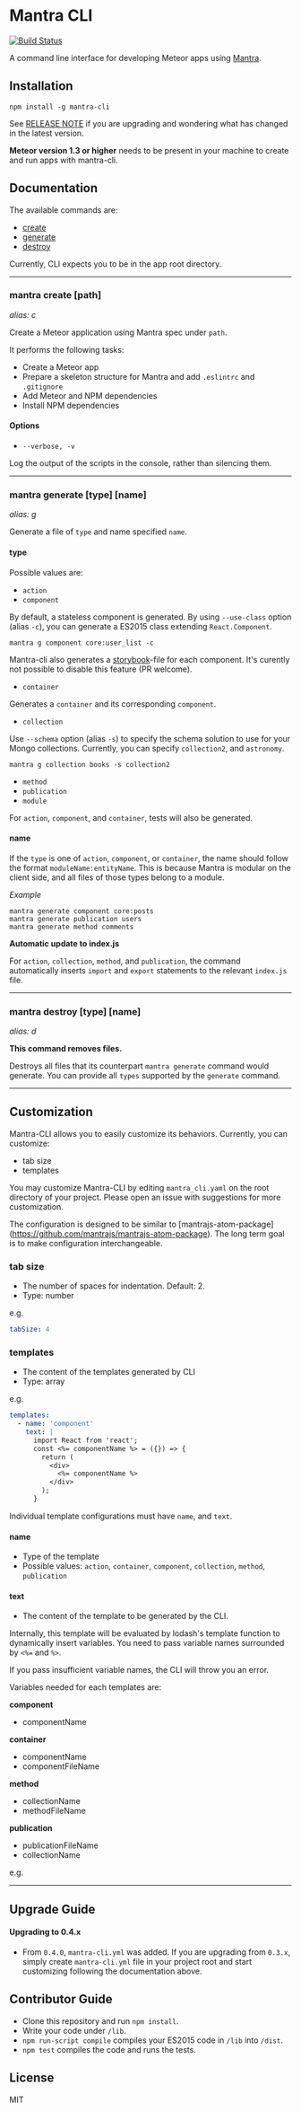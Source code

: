 # Mantra CLI

[![Build Status](https://travis-ci.org/sungwoncho/mantra-cli.svg?branch=master)](https://travis-ci.org/sungwoncho/mantra-cli)

A command line interface for developing Meteor apps using [Mantra](https://github.com/kadirahq/mantra).


## Installation

    npm install -g mantra-cli

See [RELEASE NOTE](https://github.com/mantrajs/mantra-cli/blob/master/RELEASE_NOTE.md)
if you are upgrading and wondering what has changed in the latest version.

**Meteor version 1.3 or higher** needs to be present in your machine to create
and run apps with mantra-cli.


## Documentation

The available commands are:

* [create](https://github.com/mantrajs/mantra-cli#mantra-create-path)
* [generate](https://github.com/mantrajs/mantra-cli#mantra-generate-type-name)
* [destroy](https://github.com/mantrajs/mantra-cli#mantra-destroy-type-name)

Currently, CLI expects you to be in the app root directory.

---------------------------------------

### mantra create [path]
*alias: c*

Create a Meteor application using Mantra spec under `path`.

It performs the following tasks:

* Create a Meteor app
* Prepare a skeleton structure for Mantra and add `.eslintrc` and `.gitignore`
* Add Meteor and NPM dependencies
* Install NPM dependencies


#### Options

* `--verbose, -v`

Log the output of the scripts in the console, rather than silencing them.

---------------------------------------

### mantra generate [type] [name]
*alias: g*

Generate a file of `type` and name specified `name`.

#### type

Possible values are:

* `action`
* `component`

By default, a stateless component is generated. By using `--use-class` option
(alias `-c`), you can generate a ES2015 class extending `React.Component`.

    mantra g component core:user_list -c

Mantra-cli also generates a [storybook](https://github.com/kadirahq/react-storybook)-file for each component. It's curently not possible to disable this feature (PR welcome).

* `container`

Generates a `container` and its corresponding `component`.

* `collection`

Use `--schema` option (alias `-s`) to specify the schema solution to use for
your Mongo collections. Currently, you can specify `collection2`, and `astronomy`.

    mantra g collection books -s collection2

* `method`
* `publication`
* `module`

For `action`, `component`, and `container`, tests will also be generated.


#### name

If the `type` is one of `action`, `component`, or `container`, the name should
follow the format `moduleName:entityName`. This is because Mantra is modular
on the client side, and all files of those types belong to a module.

*Example*

    mantra generate component core:posts
    mantra generate publication users
    mantra generate method comments

**Automatic update to index.js**

For `action`, `collection`, `method`, and `publication`, the command automatically
inserts `import` and `export` statements to the relevant `index.js` file.

---------------------------------------

### mantra destroy [type] [name]
*alias: d*

**This command removes files.**

Destroys all files that its counterpart `mantra generate` command would generate.
You can provide all `types` supported by the `generate` command.

---------------------------------------

## Customization

Mantra-CLI allows you to easily customize its behaviors. Currently, you can
customize:

* tab size
* templates

You may customize Mantra-CLI by editing `mantra_cli.yaml` on the root directory
of your project. Please open an issue with suggestions for more customization.

The configuration is designed to be similar to [mantrajs-atom-package]
(https://github.com/mantrajs/mantrajs-atom-package). The long term goal is to
make configuration interchangeable.

### tab size

* The number of spaces for indentation. Default: 2.
* Type: number

e.g.

```yaml
tabSize: 4
```


### templates

* The content of the templates generated by CLI
* Type: array

e.g.

```yaml
templates:
  - name: 'component'
    text: |
      import React from 'react';
      const <%= componentName %> = ({}) => {
        return (
          <div>
            <%= componentName %>
          </div>
        );
      }
```

Individual template configurations must have `name`, and `text`.

#### name

* Type of the template
* Possible values: `action`, `container`, `component`, `collection`, `method`,
`publication`

#### text

* The content of the template to be generated by the CLI.

Internally, this template will be evaluated by lodash's template function to
dynamically insert variables. You need to pass variable names surrounded
by `<%=` and `%>`.

If you pass insufficient variable names, the CLI will throw you an error.

Variables needed for each templates are:

**component**

* componentName

**container**

* componentName
* componentFileName

**method**

* collectionName
* methodFileName

**publication**

* publicationFileName
* collectionName

e.g.



---------------------------------------

## Upgrade Guide

#### Upgrading to 0.4.x

* From `0.4.0`, `mantra-cli.yml` was added. If you are upgrading from `0.3.x`,
simply create `mantra-cli.yml` file in your project root and start customizing
following the documentation above.

## Contributor Guide

* Clone this repository and run `npm install`.
* Write your code under `/lib`.
* `npm run-script compile` compiles your ES2015 code in `/lib` into `/dist`.
* `npm test` compiles the code and runs the tests.

## License

MIT
